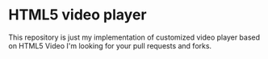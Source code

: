 # HTML5 video player

This repository is just my implementation of customized video player based on HTML5 Video
I'm looking for your pull requests and forks.